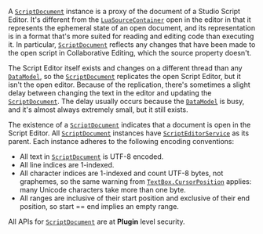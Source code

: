 A [`ScriptDocument`](https://create.roblox.com/docs/reference/engine/classes/ScriptDocument) instance is a proxy of the document of a Studio
Script Editor. It's different from the [`LuaSourceContainer`](https://create.roblox.com/docs/reference/engine/classes/LuaSourceContainer) open in the
editor in that it represents the ephemeral state of an open document, and its
representation is in a format that's more suited for reading and editing code
than executing it. In particular, [`ScriptDocument`](https://create.roblox.com/docs/reference/engine/classes/ScriptDocument) reflects any changes
that have been made to the open script in Collaborative Editing, which the
source property doesn't.

The Script Editor itself exists and changes on a different thread than any
[`DataModel`](https://create.roblox.com/docs/reference/engine/classes/DataModel), so the [`ScriptDocument`](https://create.roblox.com/docs/reference/engine/classes/ScriptDocument) replicates the open Script
Editor, but it isn't the open editor. Because of the replication, there's
sometimes a slight delay between changing the text in the editor and updating
the [`ScriptDocument`](https://create.roblox.com/docs/reference/engine/classes/ScriptDocument). The delay usually occurs because the
[`DataModel`](https://create.roblox.com/docs/reference/engine/classes/DataModel) is busy, and it's almost always extremely small, but it
still exists.

The existence of a [`ScriptDocument`](https://create.roblox.com/docs/reference/engine/classes/ScriptDocument) indicates that a document is open in
the Script Editor. All [`ScriptDocument`](https://create.roblox.com/docs/reference/engine/classes/ScriptDocument) instances have
[`ScriptEditorService`](https://create.roblox.com/docs/reference/engine/classes/ScriptEditorService) as its parent. Each instance adheres to the
following encoding conventions:

- All text in [`ScriptDocument`](https://create.roblox.com/docs/reference/engine/classes/ScriptDocument) is UTF-8 encoded.
- All line indices are 1-indexed.
- All character indices are 1-indexed and count UTF-8 bytes, not graphemes, so
the same warning from [`TextBox.CursorPosition`](https://create.roblox.com/docs/reference/engine/classes/TextBox#CursorPosition) applies: many Unicode
characters take more than one byte.
- All ranges are inclusive of their start position and exclusive of their end
position, so start == end implies an empty range.

All APIs for [`ScriptDocument`](https://create.roblox.com/docs/reference/engine/classes/ScriptDocument) are at **Plugin** level security.
